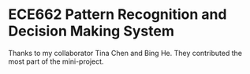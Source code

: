 # ECE662 Pattern Recognition and Decision Making System


Thanks to my collaborator Tina Chen and Bing He. They contributed the most part of the mini-project.

